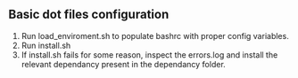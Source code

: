 ## Basic dot files configuration

1. Run load_enviroment.sh to populate bashrc with proper config variables.
2. Run install.sh
3. If install.sh fails for some reason, inspect the errors.log and install the relevant dependancy present in the dependancy folder.
